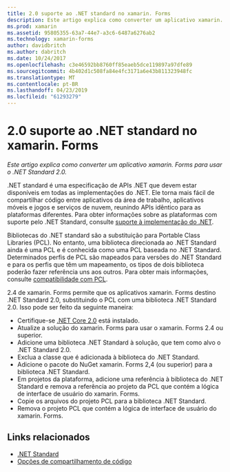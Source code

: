 ```yaml
---
title: 2.0 suporte ao .NET standard no xamarin. Forms
description: Este artigo explica como converter um aplicativo xamarin. Forms para usar o .NET Standard 2.0. .NET standard é uma especificação de APIs .NET que devem estar disponíveis em todas as implementações do .NET.
ms.prod: xamarin
ms.assetid: 95805355-63a7-44e7-a3c6-6487a6276ab2
ms.technology: xamarin-forms
author: davidbritch
ms.author: dabritch
ms.date: 10/24/2017
ms.openlocfilehash: c3e46592bb8760ff85eaeb5dce119897a97dfe89
ms.sourcegitcommit: 4b402d1c508fa84e4fc3171a6e43b811323948fc
ms.translationtype: MT
ms.contentlocale: pt-BR
ms.lasthandoff: 04/23/2019
ms.locfileid: "61293279"
---
```

# <a name="net-standard-20-support-in-xamarinforms"></a>2.0 suporte ao .NET standard no xamarin. Forms

_Este artigo explica como converter um aplicativo xamarin. Forms para usar o .NET Standard 2.0._

.NET standard é uma especificação de APIs .NET que devem estar disponíveis em todas as implementações do .NET. Ele torna mais fácil de compartilhar código entre aplicativos da área de trabalho, aplicativos móveis e jogos e serviços de nuvem, reunindo APIs idêntico para as plataformas diferentes. Para obter informações sobre as plataformas com suporte pelo .NET Standard, consulte [suporte à implementação do .NET](/dotnet/standard/net-standard#net-implementation-support).

Bibliotecas do .NET standard são a substituição para Portable Class Libraries (PCL). No entanto, uma biblioteca direcionada ao .NET Standard ainda é uma PCL e é conhecida como uma PCL baseada no .NET Standard. Determinados perfis de PCL são mapeados para versões do .NET Standard e para os perfis que têm um mapeamento, os tipos de dois biblioteca poderão fazer referência uns aos outros. Para obter mais informações, consulte [compatibilidade com PCL](/dotnet/standard/net-standard#pcl-compatibility).

2.4 de xamarin. Forms permite que os aplicativos xamarin. Forms destino .NET Standard 2.0, substituindo o PCL com uma biblioteca .NET Standard 2.0. Isso pode ser feito da seguinte maneira:

- Certifique-se [.NET Core 2.0](https://www.microsoft.com/net/download/core) está instalado.
- Atualize a solução do xamarin. Forms para usar o xamarin. Forms 2.4 ou superior.
- Adicione uma biblioteca .NET Standard à solução, que tem como alvo o .NET Standard 2.0.
- Exclua a classe que é adicionada à biblioteca do .NET Standard.
- Adicione o pacote do NuGet xamarin. Forms 2,4 (ou superior) para a biblioteca .NET Standard.
- Em projetos da plataforma, adicione uma referência à biblioteca do .NET Standard e remova a referência ao projeto da PCL que contém a lógica de interface de usuário do xamarin. Forms.
- Copie os arquivos do projeto PCL para a biblioteca .NET Standard.
- Remova o projeto PCL que contém a lógica de interface de usuário do xamarin. Forms.


## <a name="related-links"></a>Links relacionados

- [.NET Standard](~/cross-platform/app-fundamentals/net-standard.md)
- [Opções de compartilhamento de código](~/cross-platform/app-fundamentals/code-sharing.md)
